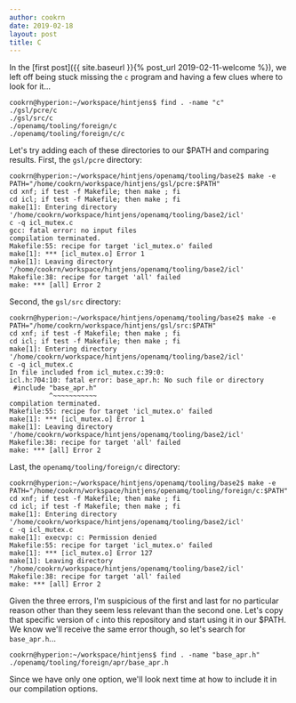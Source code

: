 ```yaml
---
author: cookrn
date: 2019-02-18
layout: post	
title: C
---
```


In the [first post]({{ site.baseurl }}{% post_url 2019-02-11-welcome %}), we left off being stuck
missing the `c` program and having a few clues where to look for it...

```
cookrn@hyperion:~/workspace/hintjens$ find . -name "c"
./gsl/pcre/c
./gsl/src/c
./openamq/tooling/foreign/c
./openamq/tooling/foreign/c/c
```

Let's try adding each of these directories to our $PATH and comparing results.
First, the `gsl/pcre` directory:

```
cookrn@hyperion:~/workspace/hintjens/openamq/tooling/base2$ make -e PATH="/home/cookrn/workspace/hintjens/gsl/pcre:$PATH"
cd xnf; if test -f Makefile; then make ; fi
cd icl; if test -f Makefile; then make ; fi
make[1]: Entering directory '/home/cookrn/workspace/hintjens/openamq/tooling/base2/icl'
c -q icl_mutex.c
gcc: fatal error: no input files
compilation terminated.
Makefile:55: recipe for target 'icl_mutex.o' failed
make[1]: *** [icl_mutex.o] Error 1
make[1]: Leaving directory '/home/cookrn/workspace/hintjens/openamq/tooling/base2/icl'
Makefile:38: recipe for target 'all' failed
make: *** [all] Error 2
```

Second, the `gsl/src` directory:

```
cookrn@hyperion:~/workspace/hintjens/openamq/tooling/base2$ make -e PATH="/home/cookrn/workspace/hintjens/gsl/src:$PATH"
cd xnf; if test -f Makefile; then make ; fi
cd icl; if test -f Makefile; then make ; fi
make[1]: Entering directory '/home/cookrn/workspace/hintjens/openamq/tooling/base2/icl'
c -q icl_mutex.c
In file included from icl_mutex.c:39:0:
icl.h:704:10: fatal error: base_apr.h: No such file or directory
 #include "base_apr.h"
          ^~~~~~~~~~~~
compilation terminated.
Makefile:55: recipe for target 'icl_mutex.o' failed
make[1]: *** [icl_mutex.o] Error 1
make[1]: Leaving directory '/home/cookrn/workspace/hintjens/openamq/tooling/base2/icl'
Makefile:38: recipe for target 'all' failed
make: *** [all] Error 2
```

Last, the `openamq/tooling/foreign/c` directory:

```
cookrn@hyperion:~/workspace/hintjens/openamq/tooling/base2$ make -e PATH="/home/cookrn/workspace/hintjens/openamq/tooling/foreign/c:$PATH"
cd xnf; if test -f Makefile; then make ; fi
cd icl; if test -f Makefile; then make ; fi
make[1]: Entering directory '/home/cookrn/workspace/hintjens/openamq/tooling/base2/icl'
c -q icl_mutex.c
make[1]: execvp: c: Permission denied
Makefile:55: recipe for target 'icl_mutex.o' failed
make[1]: *** [icl_mutex.o] Error 127
make[1]: Leaving directory '/home/cookrn/workspace/hintjens/openamq/tooling/base2/icl'
Makefile:38: recipe for target 'all' failed
make: *** [all] Error 2
```

Given the three errors, I'm suspicious of the first and last for no particular
reason other than they seem less relevant than the second one. Let's copy that
specific version of `c` into this repository and start using it in our $PATH.
We know we'll receive the same error though, so let's search for `base_apr.h`...

```
cookrn@hyperion:~/workspace/hintjens$ find . -name "base_apr.h"
./openamq/tooling/foreign/apr/base_apr.h
```

Since we have only one option, we'll look next time at how to include it in
our compilation options.
